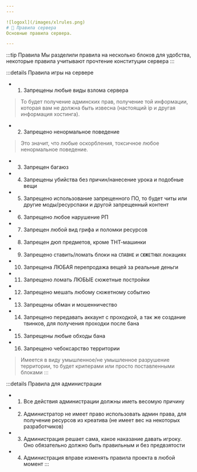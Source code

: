 ```yaml
---
---

![logoxl](/images/xlrules.png)
# 📖 Правила сервера
Основные правила сервера.

---
```


:::tip Правила
Мы разделили правила на несколько блоков для удобства, некоторые правила учитывают прочтение конституции сервера
:::

:::details Правила игры на сервере
- 1. Запрещены любые виды взлома сервера
> То будет получение админских прав, получение той информации, которая вам не должна быть извесна (настоящий ip и другая информация хостинга).
- 2. Запрещено ненормальное поведение
> Это значит, что любые оскорбления, токсичное любое ненормальное поведение.
- 3. Запрещен багаюз
- 4. Запрещены убийства без причин/нанесение урока и подобные вещи
- 5. Запрещено использование запрещенного ПО, то будет читы или другие моды/ресурспаки и другой запрещенный контент
- 6. Запрещено любое нарушение РП
- 7. Запрещен любой вид грифа и поломки ресурсов
- 8. Запрещен дюп предметов, кроме ТНТ-машинки
- 9. Запрещено ставить/ломать блоки на `СПАВНЕ` и `СЮЖЕТНЫХ` локациях
- 10. Запрещена ЛЮБАЯ перепродажа вещей за реальные деньги
- 11. Запрещено ломать ЛЮБЫЕ сюжетные постройки
- 12. Запрещено мешать любому сюжетному событию
- 13. Запрещены обман и мошенничество
- 14. Запрещено передавать аккаунт с проходкой, а так же создание твинков, для получения проходки после бана
- 15. Запрещены любые обходы бана
- 16. Запрещено чебоксарство территории
> Имеется в виду умышленное/не умышленное разрушение территории, то будет криперами или просто поставленными блоками
:::

:::details Правила для администрации
- 1. Все действия администрации должны иметь весомую причину
- 2. Администратор не имеет право использовать админ права, для получение ресурсов из креатива (не имеет вес на некоторых разработчиков)
- 3. Администрация решает сама, какое наказание давать игроку. Оно обязательно должно быть правильным и без предвзятости
- 4. Администрация вправе изменять правила проекта в любой момент
:::